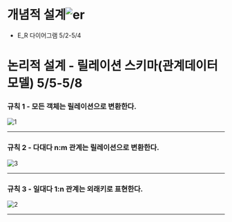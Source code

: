 # 개념적 설계![er](https://user-images.githubusercontent.com/79950254/117670117-8d859800-b1e2-11eb-9bee-1fd803aad31c.PNG)
 - E_R 다이어그램 5/2-5/4
# 논리적 설계 - 릴레이션 스키마(관계데이터모델) 5/5-5/8
### 규칙 1 - 모든 객체는 릴레이션으로 변환한다.
![1](https://user-images.githubusercontent.com/79950254/117670124-90808880-b1e2-11eb-9b26-d513cdb62565.PNG)
***
### 규칙 2 - 다대다 n:m 관계는 릴레이션으로 변환한다.
![3](https://user-images.githubusercontent.com/79950254/117670146-95ddd300-b1e2-11eb-8e0b-07cc1fe45791.PNG)
***
### 규칙 3 - 일대다 1:n 관계는 외래키로 표현한다.
![2](https://user-images.githubusercontent.com/79950254/117670155-98402d00-b1e2-11eb-918d-6986a8ec185d.PNG)
***

